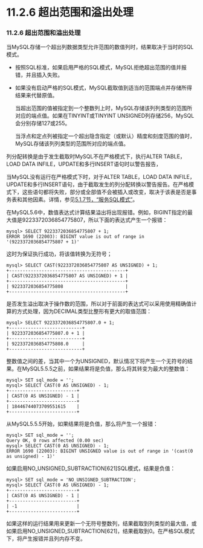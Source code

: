 # 11.2.6 超出范围和溢出处理

### 11.2.6 超出范围和溢出处理

当MySQL存储一个超出列数据类型允许范围的数值列时，结果取决于当时的SQL模式。

* 按照SQL标准，如果启用严格的SQL模式，MySQL拒绝超出范围的值并报错，并且插入失败。

* 如果没有启动严格的SQL模式，MySQL截取值到适当的范围端点并存储所得结果来代替原值。

    当超出范围的值被指定到一个整数列上时，MySQL存储该列列类型的范围所对应的端点值。如果在TINYINT或TINYINT UNSIGNED列存储256，MySQL会分别存储127或255。

    当浮点和定点列被指定一个超出隐含指定（或默认）精度和刻度范围的值时，MySQL存储该列列类型的范围所对应的端点值。

列分配转换是由于发生截取时MySQL不在严格模式下，执行ALTER TABLE，LOAD DATA INFILE，UPDATE和多行INSERT语句时以警告报告，

当MySQL没有运行在严格模式下时，对于ALTER TABLE，LOAD DATA INFILE，UPDATE和多行INSERT语句，由于截取发生的列分配转换以警告报告。在严格模式下，这些语句都将失败，部分或全部值不会被插入或改变，取决于该表是否是事务表和其他因素。详情，参见[5.1.7节，“服务SQL模式”][05.01.07]。

在MySQL5.6中，数值表达式计算结果溢出将出现报错。例如，BIGINT指定的最大值是9223372036854775807，所以下面的表达式产生一个报错：

```
mysql> SELECT 9223372036854775807 + 1;
ERROR 1690 (22003): BIGINT value is out of range in '(9223372036854775807 + 1)'
```

这时为保证执行成功，将该值转换为无符号；

```
mysql> SELECT CAST(9223372036854775807 AS UNSIGNED) + 1;
+-------------------------------------------+
| CAST(9223372036854775807 AS UNSIGNED) + 1 |
+-------------------------------------------+
| 9223372036854775808                       |
+-------------------------------------------+
```

是否发生溢出取决于操作数的范围，所以对于前面的表达式可以采用使用精确值计算的方式处理，因为DECIMAL类型比整形有更大的取值范围：

```
mysql> SELECT 9223372036854775807.0 + 1;
+---------------------------+
| 9223372036854775807.0 + 1 |
+---------------------------+
| 9223372036854775808.0     |
+---------------------------+
```

整数值之间的差，当其中一个为UNSIGNED，默认情况下将产生一个无符号的结果。在MySQL5.5.5之前，如果结果将是负值，那么将其转变为最大的整数值：

```
mysql> SET sql_mode = '';
mysql> SELECT CAST(0 AS UNSIGNED) - 1;
+-------------------------+
| CAST(0 AS UNSIGNED) - 1 |
+-------------------------+
| 18446744073709551615    |
+-------------------------+
```

从MySQL5.5.5开始，如果结果将是负值，那么将产生一个报错：

```
mysql> SET sql_mode = '';
Query OK, 0 rows affected (0.00 sec)
mysql> SELECT CAST(0 AS UNSIGNED) - 1;
ERROR 1690 (22003): BIGINT UNSIGNED value is out of range in '(cast(0 as unsigned) - 1)'
```

如果启用NO\_UNSIGNED\_SUBTRACTION[621]SQL模式，结果是负值：

```
mysql> SET sql_mode = 'NO_UNSIGNED_SUBTRACTION';
mysql> SELECT CAST(0 AS UNSIGNED) - 1;
+-------------------------+
| CAST(0 AS UNSIGNED) - 1 |
+-------------------------+
| -1                      |
+-------------------------+
```

如果这样的运行结果用来更新一个无符号整数列，结果截取到列类型的最大值，或如果启用NO\_UNSIGNED\_SUBTRACTION[621]，结果截取到0。在严格SQL模式下，将产生报错并且列内存不变。


[05.01.07]: ../Chapter_05/05.01.07_Server_SQL_Modes.md